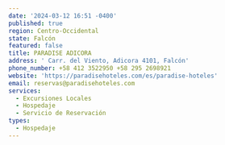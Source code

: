 ```yaml
---
date: '2024-03-12 16:51 -0400'
published: true
region: Centro-Occidental
state: Falcón
featured: false
title: PARADISE ADICORA
address: ' Carr. del Viento, Adicora 4101, Falcón'
phone_number: +58 412 3522950 +58 295 2698921
website: 'https://paradisehoteles.com/es/paradise-hoteles'
email: reservas@paradisehoteles.com
services:
  - Excursiones Locales
  - Hospedaje
  - Servicio de Reservación
types:
  - Hospedaje
---
```


